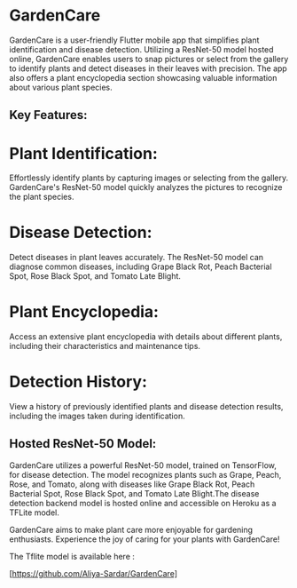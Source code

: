 # GardenCare

GardenCare is a user-friendly Flutter mobile app that simplifies plant identification and disease detection. Utilizing a ResNet-50 model hosted online, GardenCare enables users to snap pictures or select from the gallery to identify plants and detect diseases in their leaves with precision. The app also offers a plant encyclopedia section showcasing valuable information about various plant species.

## Key Features:

# Plant Identification: 
Effortlessly identify plants by capturing images or selecting from the gallery. GardenCare's ResNet-50 model quickly analyzes the pictures to recognize the plant species.

# Disease Detection: 
Detect diseases in plant leaves accurately. The ResNet-50 model can diagnose common diseases, including Grape Black Rot, Peach Bacterial Spot, Rose Black Spot, and Tomato Late Blight.

# Plant Encyclopedia: 
Access an extensive plant encyclopedia with details about different plants, including their characteristics and maintenance tips.

# Detection History: 
View a history of previously identified plants and disease detection results, including the images taken during identification.

## Hosted ResNet-50 Model:

GardenCare utilizes a powerful ResNet-50 model, trained on TensorFlow, for disease detection. The model recognizes plants such as Grape, Peach, Rose, and Tomato, along with diseases like Grape Black Rot, Peach Bacterial Spot, Rose Black Spot, and Tomato Late Blight.The disease detection backend model is hosted online and  accessible on Heroku as a TFLite model. 

GardenCare aims to make plant care more enjoyable for gardening enthusiasts. Experience the joy of caring for your plants with GardenCare!

The Tflite model is available here :

[https://github.com/Aliya-Sardar/GardenCare]
